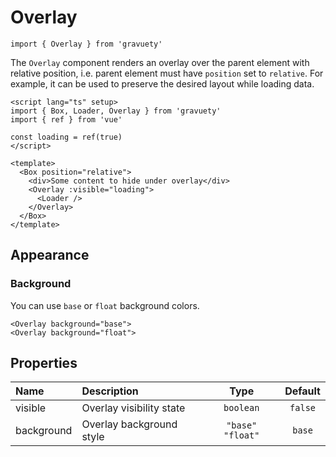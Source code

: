 <!--GITHUB_BLOCK-->

# Overlay

<!--/GITHUB_BLOCK-->

```tsx
import { Overlay } from 'gravuety'
```

The `Overlay` component renders an overlay over the parent element with relative position,
i.e. parent element must have `position` set to `relative`.
For example, it can be used to preserve the desired layout while loading data.

```vue
<script lang="ts" setup>
import { Box, Loader, Overlay } from 'gravuety'
import { ref } from 'vue'

const loading = ref(true)
</script>

<template>
  <Box position="relative">
    <div>Some content to hide under overlay</div>
    <Overlay :visible="loading">
      <Loader />
    </Overlay>
  </Box>
</template>
```

## Appearance

### Background

You can use `base` or `float` background colors.

<!--GITHUB_BLOCK-->

```vue
<Overlay background="base">
<Overlay background="float">
```

<!--/GITHUB_BLOCK-->

## Properties

| Name       | Description                         |        Type        | Default |
| :--------- | :---------------------------------- | :----------------: | :-----: |
| visible    | Overlay visibility state            |     `boolean`      | `false` |
| background | Overlay background style            | `"base"` `"float"` | `base`  |
